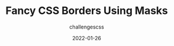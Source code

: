 ---
author: challengescss
date: 2022-01-26
draft: true
publisher: css
tags:
  - css
  - decoration
target_url: https://css-tricks.com/css-borders-using-masks/
title: Fancy CSS Borders Using Masks
---